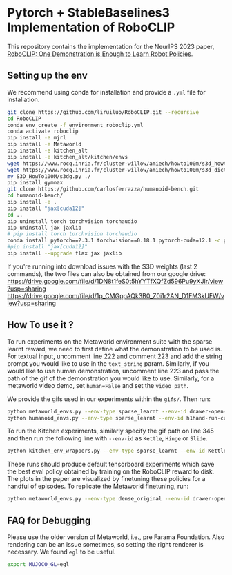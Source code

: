 # Pytorch + StableBaselines3 Implementation of RoboCLIP
This repository contains the implementation for the NeurIPS 2023 paper, [RoboCLIP: One Demonstration is Enough to Learn Robot Policies](https://arxiv.org/abs/2310.07899).

## Setting up the env

We recommend using conda for installation and provide a `.yml` file for installation. 

```sh
git clone https://github.com/liruiluo/RoboCLIP.git --recursive
cd RoboCLIP
conda env create -f environment_roboclip.yml
conda activate roboclip
pip install -e mjrl
pip install -e Metaworld
pip install -e kitchen_alt
pip install -e kitchen_alt/kitchen/envs
wget https://www.rocq.inria.fr/cluster-willow/amiech/howto100m/s3d_howto100m.pth
wget https://www.rocq.inria.fr/cluster-willow/amiech/howto100m/s3d_dict.npy
mv S3D_HowTo100M/s3dg.py ./
pip install gymnax
git clone https://github.com/carlosferrazza/humanoid-bench.git
cd humanoid-bench/ 
pip install -e .
pip install "jax[cuda12]"
cd ..
pip uninstall torch torchvision torchaudio
pip uninstall jax jaxlib
# pip install torch torchvision torchaudio
conda install pytorch==2.3.1 torchvision==0.18.1 pytorch-cuda=12.1 -c pytorch -c nvidia
#pip install "jax[cuda12]"
pip install --upgrade flax jax jaxlib
```

If you're running into download issues with the S3D weights (last 2 commands), the two files can also be obtained from our google drive:
https://drive.google.com/file/d/1DN8t1feS0t5hYYTfXQfZd596Pu9yXJIr/view?usp=sharing
https://drive.google.com/file/d/1p_CMGppAQk3B0_Z0i1r2AN_D1FM3kUFW/view?usp=sharing

## How To use it ?

To run experiments on the Metaworld environment suite with the sparse learnt reward, we need to first define what the demonstration to be used is. For textual input, uncomment line 222 and comment 223 and add the string prompt you would like to use in the `text_string` param. Similarly, if you would like to use human demonstration, uncomment line 223 and pass the path of the gif of the demonstration you would like to use. Similarly, for a metaworld video demo, set `human=False` and set the `video_path`. 

We provide the gifs used in our experiments within the `gifs/`.
Then run: 
```sh
python metaworld_envs.py --env-type sparse_learnt --env-id drawer-open-v2-goal-hidden --dir-add <add experiment identifier>
python humanoid_envs.py --env-type sparse_learnt --env-id h1hand-run-customized-v0
```

To run the Kitchen experiments, similarly specify the gif path on line 345 and then run the following line with `--env-id` as `Kettle`, `Hinge` or `Slide`. 

```sh
python kitchen_env_wrappers.py --env-type sparse_learnt --env-id Kettle --dir-add <add experiment identifier>
```

These runs should produce default tensorboard experiments which save the best eval policy obtained by training on the RoboCLIP reward to disk. The plots in the paper are visualized by finetuning these policies for a handful of episodes. To replicate the Metaworld finetuning,  run:

```sh
python metaworld_envs.py --env-type dense_original --env-id drawer-open-v2-goal-hidden --pretrained <path_to_best_policy> --dir-add <add_experiment_identifier>  
```
## FAQ for Debugging
Please use the older version of Metaworld, i.e., pre Farama Foundation. Also rendering can be an issue sometimes, so setting the right renderer is necessary. We found `egl` to be useful. 
```sh
export MUJOCO_GL=egl
```
